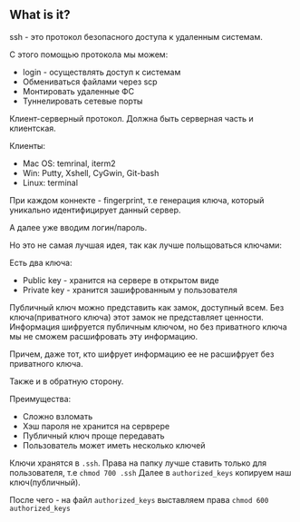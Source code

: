 ## What is it?
ssh - это протокол безопасного доступа к удаленным системам.

С этого помощью протокола мы можем:
* login - осуществлять доступ к системам
* Обмениваться файлами через scp
* Монтировать удаленные ФС
* Туннелировать сетевые порты

Клиент-серверный протокол. 
Должна быть серверная часть и клиентская.

Клиенты:

* Mac OS: temrinal, iterm2
* Win: Putty, Xshell, CyGwin, Git-bash
* Linux: terminal

При каждом коннекте - fingerprint, т.е генерация ключа, который уникально идентифицирует данный сервер.

А далее уже вводим логин/пароль.

Но это не самая лучшая идея, так как лучше польщоваться ключами:

Есть два ключа:
* Public key - хранится на сервере в открытом виде
* Private key - хранится зашифрованным у пользователя

Публичный ключ можно представить как замок, доступный всем. Без ключа(приватного ключа) этот замок не представляет ценности.
Информация шифруется публичным ключом, но без приватного ключа мы не сможем расшифровать эту информацию. 

Причем, даже тот, кто шифрует информацию ее не расшифрует без приватного ключа.

Также и в обратную сторону.

Преимущества:
* Сложно взломать
* Хэш пароля не хранится на серврере
* Публичный ключ проще передавать
* Пользователь может иметь несколько ключей

Ключи хранятся в `.ssh`. Права на папку лучше ставить только для пользователя, т.е `chmod 700 .ssh`
Далее в `authorized_keys` копируем наш ключ(публичный).

После чего - на файл `authorized_keys` выставляем права `chmod 600 authorized_keys`

